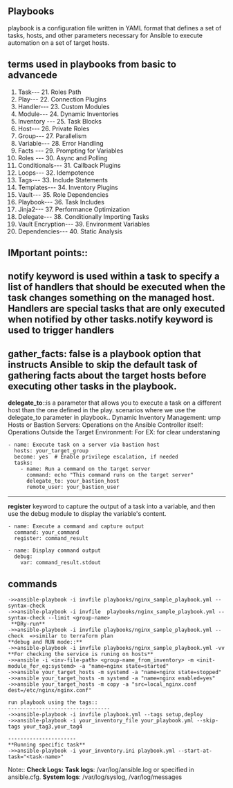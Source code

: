 Playbooks
-----------
playbook is a configuration file written in YAML format that defines a set of tasks, hosts, and other parameters necessary for Ansible to execute automation on a set of target hosts.

terms used in playbooks from basic to advancede
----------------------------------------------------
1. Task---                         21. Roles Path
2. Play---                         22. Connection Plugins
3. Handler---                      23. Custom Modules
4. Module---                       24. Dynamic Inventories
5. Inventory ---                   25. Task Blocks
6. Host---                         26. Private Roles
7. Group---                        27. Parallelism
8. Variable---                     28. Error Handling
9. Facts ---                       29. Prompting for Variables
10. Roles ---                      30. Async and Polling
11. Conditionals---                31. Callback Plugins
12. Loops---                       32. Idempotence
13. Tags---                        33. Include Statements
14. Templates---                   34. Inventory Plugins
15. Vault---                       35. Role Dependencies
16. Playbook---                    36. Task Includes
17. Jinja2---                      37. Performance Optimization
18. Delegate---                    38. Conditionally Importing Tasks
19. Vault Encryption---            39. Environment Variables
20. Dependencies---                40. Static Analysis

IMportant points::
------------------
**notify** keyword is used within a task to specify a list of handlers that should be
executed when the task changes something on the managed host. Handlers are special tasks
that are only executed when notified by other tasks.notify keyword is used to trigger handlers
-----
**gather_facts**: false is a playbook option that instructs
 Ansible to skip the default task of gathering facts about the
 target hosts before executing other tasks in the playbook.
-----
**delegate_to**::is a parameter that allows you to execute a task on a different host than the one defined in the play. 
scenarios where we use the delegate_to parameter in playbook..
Dynamic Inventory Management:
ump Hosts or Bastion Servers:
Operations on the Ansible Controller itself:
Operations Outside the Target Environment:
For EX: for clear understaning
```
- name: Execute task on a server via bastion host
  hosts: your_target_group
  become: yes  # Enable privilege escalation, if needed
  tasks:
    - name: Run a command on the target server
      command: echo "This command runs on the target server"
      delegate_to: your_bastion_host
      remote_user: your_bastion_user
```
-----------------
**register** keyword to capture the output of a task into a variable, and then use the debug module to display the variable's content.
```
- name: Execute a command and capture output
  command: your_command
  register: command_result

- name: Display command output
  debug:
    var: command_result.stdout

```




commands
----------
```
->>ansible-playbook -i invfile playbooks/nginx_sample_playbook.yml --syntax-check
->>ansible-playbook -i invfile  playbooks/nginx_sample_playbook.yml --syntax-check --limit <group-name>
 **DRy-run**
->>ansible-playbook -i invfile playbooks/nginx_sample_playbook.yml --check  =>similar to terraform plan
**debug and RUN mode::**
->>ansible-playbook -i invfile playbooks/nginx_sample_playbook.yml -vv
**For checking the service is runing on hosts**
->>ansible -i <inv-file-path> <group-name_from_inventory> -m <init-module_for_eg:systemd> -a "name=nginx state=started"
->>ansible your_target_hosts -m systemd -a "name=nginx state=stopped" 
->>ansible your_target_hosts -m systemd -a "name=nginx enabled=yes" 
->>ansible your_target_hosts -m copy -a "src=local_nginx.conf dest=/etc/nginx/nginx.conf" 

run playbook using the tags::
---------------------------------
->>ansible-playbook -i invfile playbook.yml --tags setup,deploy
->>ansible-playbook -i your_inventory_file your_playbook.yml --skip-tags your_tag3,your_tag4

----------------------
**Running specific task**
->>ansible-playbook -i your_inventory.ini playbook.yml --start-at-task="<task-name>"
```



Note::
**Check Logs:**
**Task logs**: /var/log/ansible.log or specified in ansible.cfg.
**System logs**: /var/log/syslog, /var/log/messages

